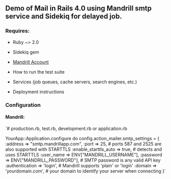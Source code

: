 ## Demo of Mail in Rails 4.0 using Mandrill smtp service and Sidekiq for delayed job. 

### Requires:

* Ruby ~> 2.0

* Sidekiq gem

* [ Mandrill Account ]( http://mandrill.com )

* How to run the test suite

* Services (job queues, cache servers, search engines, etc.)

* Deployment instructions

### Configuration

#### Mandrill:

`# production.rb, test.rb, development.rb or application.rb

YourApp::Application.configure do
  config.action_mailer.smtp_settings = {
    :address   => "smtp.mandrillapp.com",
    :port      => 25, # ports 587 and 2525 are also supported with STARTTLS
    :enable_starttls_auto => true, # detects and uses STARTTLS
    :user_name => ENV["MANDRILL_USERNAME"],
    :password  => ENV["MANDRILL_PASSWORD"], # SMTP password is any valid API key
    :authentication => 'login', # Mandrill supports 'plain' or 'login'
    :domain => 'yourdomain.com', # your domain to identify your server when connecting
  }`



